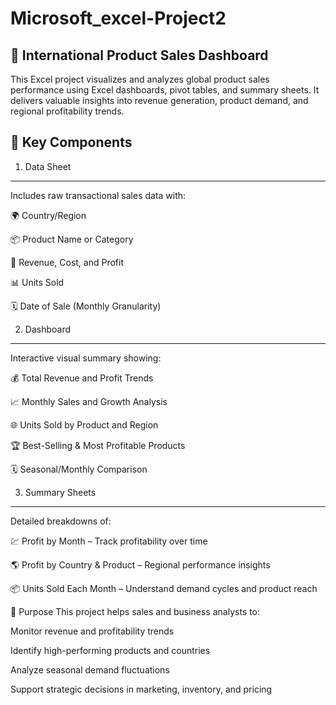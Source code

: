 # Microsoft_excel-Project2
💼 International Product Sales Dashboard
-------------------------------------------
This Excel project visualizes and analyzes global product sales performance using Excel dashboards, pivot tables, and summary sheets. It delivers valuable insights into revenue generation, product demand, and regional profitability trends.

🔧 Key Components
--------------------
1. Data Sheet
--------------
Includes raw transactional sales data with:

🌍 Country/Region

📦 Product Name or Category

🧾 Revenue, Cost, and Profit

📊 Units Sold

🗓️ Date of Sale (Monthly Granularity)

2. Dashboard
---------------
Interactive visual summary showing:

💰 Total Revenue and Profit Trends

📈 Monthly Sales and Growth Analysis

🌐 Units Sold by Product and Region

🏆 Best-Selling & Most Profitable Products

🗓️ Seasonal/Monthly Comparison

3. Summary Sheets
--------------------
Detailed breakdowns of:

💹 Profit by Month – Track profitability over time

🌎 Profit by Country & Product – Regional performance insights

📦 Units Sold Each Month – Understand demand cycles and product reach

🎯 Purpose
This project helps sales and business analysts to:

Monitor revenue and profitability trends

Identify high-performing products and countries

Analyze seasonal demand fluctuations

Support strategic decisions in marketing, inventory, and pricing
